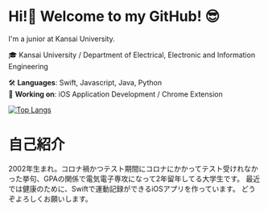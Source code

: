# Hi!👋 Welcome to my GitHub! 😎

I'm a junior at Kansai University.

🎓 Kansai University / Department of Electrical, Electronic and Information Engineering 

🛠️ **Languages**: Swift, Javascript, Java, Python  
🌱 **Working on**: iOS Application Development / Chrome Extension  

[![Top Langs](https://github-readme-stats.vercel.app/api/top-langs/?username=Keisuke71&layout=compact&theme=vue-dark)](https://github.com/anuraghazra/github-readme-stats)

# 自己紹介

2002年生まれ。コロナ禍かつテスト期間にコロナにかかってテスト受けれなかった挙句、GPAの関係で電気電子専攻になって2年留年してる大学生です。
最近では健康のために、Swiftで運動記録ができるiOSアプリを作っています。
どうぞよろしくお願いします。
